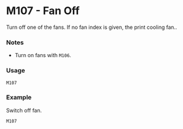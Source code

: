 <!--
Copyright (C) 2016,2017  Kevin O'Connor <kevin@koconnor.net>

This file may be distributed under the terms of the GNU GPLv3 license.

based on Marlin Firmware Documentation.
Copyright (C) 2016, 2017 MarlinFirmware [https://github.com/MarlinFirmware/Marlin]
-->

# M107 - Fan Off

Turn off one of the fans. If no fan index is given, the print cooling fan..


### Notes

- Turn on fans with `M106`.


### Usage

``` M107 ```


### Example

Switch off fan.

```
M107
```